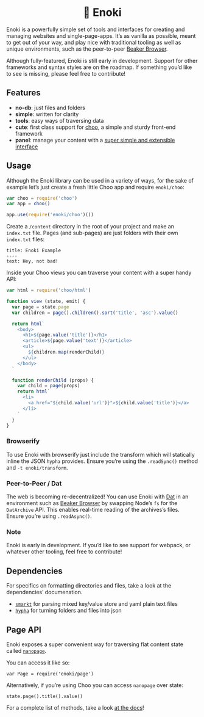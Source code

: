 <h1 align="center">🍄 Enoki</h1>

Enoki is a powerfully simple set of tools and interfaces for creating and managing websites and single-page-apps. It’s as vanilla as possible, meant to get out of your way, and play nice with traditional tooling as well as unique environments, such as the peer-to-peer [Beaker Browser](https://beakerbrowser.com).

Although fully-featured, Enoki is still early in development. Support for other frameworks and syntax styles are on the roadmap. If something you’d like to see is missing, please feel free to contribute!

## Features

- **no-db**: just files and folders
- **simple**: written for clarity
- **tools**: easy ways of traversing data
- **cute**: first class support for [choo](https://github.com/choojs/choo), a simple and sturdy front-end framework
- **panel**: manage your content with a [super simple and extensible interface](https://github.com/enokidotsite/)

## Usage

Although the Enoki library can be used in a variety of ways, for the sake of example let’s just create a fresh little Choo app and require `enoki/choo`:

```js
var choo = require('choo')
var app = choo()

app.use(require('enoki/choo')())
```

Create a `/content` directory in the root of your project and make an `index.txt` file. Pages (and sub-pages) are just folders with their own `index.txt` files:

```
title: Enoki Example
----
text: Hey, not bad!
```

Inside your Choo views you can traverse your content with a super handy API:

```js
var html = require('choo/html')

function view (state, emit) {
  var page = state.page
  var children = page().children().sort('title', 'asc').value()

  return html`
    <body>
      <h1>${page.value('title')}</h1>
      <article>${page.value('text')}</article>
      <ul>
        ${children.map(renderChild)}
      </ul>
    </body>
  `

  function renderChild (props) {
    var child = page(props)
    return html`
      <li>
        <a href="${child.value('url')}">${child.value('title')}</a>
      </li>
    `
  }
}
``` 

### Browserify

To use Enoki with browserify just include the transform which will statically inline the JSON `hypha` provides. Ensure you’re using the `.readSync()` method and `-t enoki/transform`.

### Peer-to-Peer / Dat

The web is becoming re-decentralized! You can use Enoki with [Dat](https://datproject.org) in an environment such as [Beaker Browser](https://beakerbrowser.com) by swapping Node’s `fs` for the `DatArchive` API. This enables real-time reading of the archives’s files. Ensure you’re using `.readAsync()`.

### Note

Enoki is early in development. If you’d like to see support for webpack, or whatever other tooling, feel free to contribute!

## Dependencies

For specifics on formatting directories and files, take a look at the dependencies’ documenation.

- [`smarkt`](https://github.com/jondashkyle/smarkt) for parsing mixed key/value store and yaml plain text files
- [`hypha`](https://github.com/jondashkyle/hypha) for turning folders and files into json

## Page API

Enoki exposes a super convenient way for traversing flat content state called [`nanopage`](https://github.com/jondashkyle/nanopage).

You can access it like so:

```
var Page = require('enoki/page')
```

Alternatively, if you’re using Choo you can access `nanopage` over state:

```
state.page().title().value()
```

For a complete list of methods, take a look [at the docs](https://github.com/jondashkyle/nanopage)!